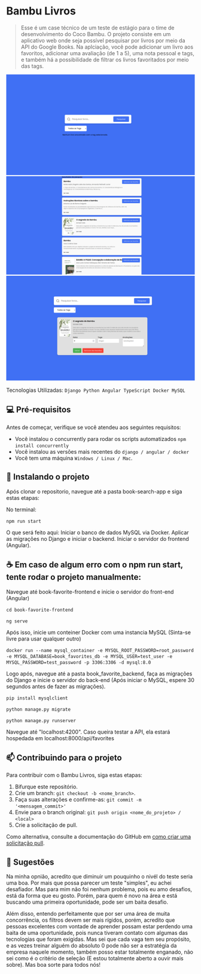 # Bambu Livros
> Esse é um case técnico de um teste de estágio para o time de desenvolvimento do Coco Bambu. O projeto consiste em um aplicativo web onde seja possível pesquisar por livros por meio da API do Google Books.
> Na aplciação, você pode adicionar um livro aos favoritos, adicionar uma avaliação (de 1 a 5), uma nota pessoal e tags, e também há a possibilidade de filtrar os livros favoritados por meio das tags.

<img src="https://github.com/carlosfernandescrypt/books-search-app/blob/main/imgs/inicial.png" alt="Pagina inicial">
<img src="https://github.com/carlosfernandescrypt/books-search-app/blob/main/imgs/pesquisa.png" alt="Página de pesquisa">
<img src="https://github.com/carlosfernandescrypt/books-search-app/blob/main/imgs/favoritos.png" alt="Página de favoritos">

Tecnologias Utilizadas:
`Django
Python
Angular
TypeScript
Docker
MySQL`

## 💻 Pré-requisitos

Antes de começar, verifique se você atendeu aos seguintes requisitos:

- Você instalou o concurrently para rodar os scripts automatizados `npm install concurrently`
- Você instalou as versões mais recentes do `django / angular / docker`
- Você tem uma máquina `Windows / Linux / Mac`.

## 🚀 Instalando o projeto

Após clonar o repositorio, navegue até a pasta book-search-app e siga estas etapas:

No terminal:

```
npm run start 
```
O que será feito aqui:
Iniciar o banco de dados MySQL via Docker.
Aplicar as migrações no Django e iniciar o backend.
Iniciar o servidor do frontend (Angular).


## ☕ Em caso de algum erro com o npm run start, tente rodar o projeto manualmente:

Navegue até book-favorite-frontend e inicie o servidor do front-end (Angular)

```
cd book-favorite-frontend
```
```
ng serve
```
Após isso, inicie um conteiner Docker com uma instancia MySQL (Sinta-se livre para usar qualquer outro)

```
docker run --name mysql_container -e MYSQL_ROOT_PASSWORD=root_password -e MYSQL_DATABASE=book_favorites_db -e MYSQL_USER=test_user -e MYSQL_PASSWORD=test_password -p 3306:3306 -d mysql:8.0
```

Logo após, navegue até a pasta book_favorite_backend, faça as migrações do Django e inicie o servidor do back-end (Após iniciar o MySQL, espere 30 segundos antes de fazer as migrações). 

```
pip install mysqlclient
```
```
python manage.py migrate
```
```
python manage.py runserver
```
Navegue até "localhost:4200".
Caso queira testar a API, ela estará hospedada em localhost:8000/api/favorites

## 📫 Contribuindo para o projeto

Para contribuir com o Bambu Livros, siga estas etapas:

1. Bifurque este repositório.
2. Crie um branch: `git checkout -b <nome_branch>`.
3. Faça suas alterações e confirme-as: `git commit -m '<mensagem_commit>'`
4. Envie para o branch original: `git push origin <nome_do_projeto> / <local>`
5. Crie a solicitação de pull.

Como alternativa, consulte a documentação do GitHub em [como criar uma solicitação pull](https://help.github.com/en/github/collaborating-with-issues-and-pull-requests/creating-a-pull-request).

## 🤝 Sugestões

Na minha opnião, acredito que diminuir um pouquinho o nivél do teste seria uma boa. Por mais que possa parecer um teste "simples", eu achei desafiador. Mas para mim não foi nenhum problema, pois eu amo desafios, está da forma que eu gosto. Porém, para quem é novo na área e está buscando uma primeira oportunidade, pode ser um baita desafio.

Além disso, entendo perfeitamente que por ser uma área de muita concorrência, os filtros devem ser mais rígidos, porém, acredito que pessoas excelentes com vontade de aprender possam estar perdendo uma baita de uma oportunidade, pois nunca tiveram contato com algumas das tecnologias que foram exigidas. Mas sei que cada vaga tem seu propósito, e as vezes treinar alguém do absoluto 0 pode não ser a estratégia da empresa naquele momento, também posso estar totalmente enganado, não sei como é o critério de seleção (E estou totalmente aberto a ouvir mais sobre). Mas boa sorte para todos nós!
